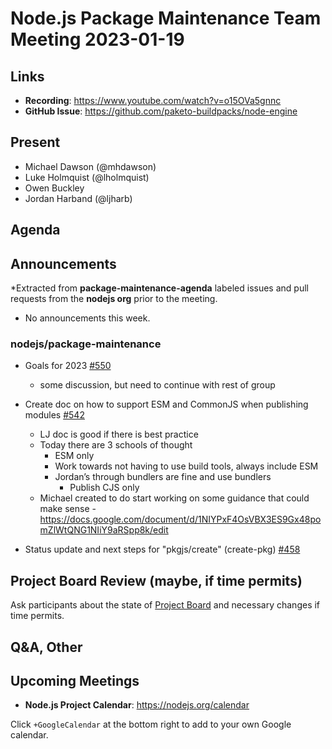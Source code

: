 # Node.js  Package Maintenance Team Meeting 2023-01-19

## Links

* **Recording**:  <https://www.youtube.com/watch?v=o15OVa5gnnc>
* **GitHub Issue**: <https://github.com/paketo-buildpacks/node-engine>

## Present

* Michael Dawson (@mhdawson)
* Luke Holmquist (@lholmquist)
* Owen Buckley
* Jordan Harband (@ljharb)

## Agenda

## Announcements

*Extracted from **package-maintenance-agenda** labeled issues and pull requests from the **nodejs org** prior to the meeting.

* No announcements this week.

### nodejs/package-maintenance

* Goals for 2023 [#550](https://github.com/nodejs/package-maintenance/issues/550)
  * some discussion, but need to continue with rest of group

* Create doc on how to support ESM and CommonJS when publishing modules [#542](https://github.com/nodejs/package-maintenance/issues/542)
  * LJ doc is good if there is best practice
  * Today there are 3 schools of thought
    * ESM only
    * Work towards not having to use build tools, always include ESM
    * Jordan’s through bundlers are fine and use bundlers
      * Publish CJS only
  * Michael created to do start working on some guidance that could make sense - <https://docs.google.com/document/d/1NIYPxF4OsVBX3ES9Gx48pomZlWtQNG1NIiY9aRSpp8k/edit>

* Status update and next steps for "pkgjs/create" (create-pkg) [#458](https://github.com/nodejs/package-maintenance/issues/458)

## Project Board Review (maybe, if time permits)

Ask participants about the state of [Project Board](https://github.com/nodejs/package-maintenance/projects/1) and necessary changes if time permits.

## Q&A, Other

## Upcoming Meetings

* **Node.js Project Calendar**: <https://nodejs.org/calendar>

Click `+GoogleCalendar` at the bottom right to add to your own Google calendar.
